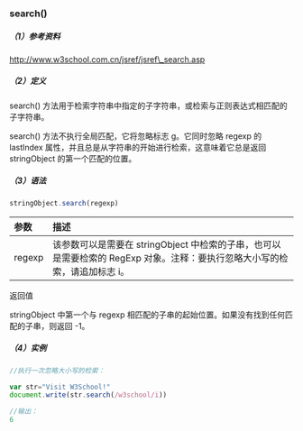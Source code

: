 ### search\(\)

##### （1）参考资料

http://www.w3school.com.cn/jsref/jsref\_search.asp

##### （2）定义

search\(\) 方法用于检索字符串中指定的子字符串，或检索与正则表达式相匹配的子字符串。

search\(\) 方法不执行全局匹配，它将忽略标志 g。它同时忽略 regexp 的 lastIndex 属性，并且总是从字符串的开始进行检索，这意味着它总是返回 stringObject 的第一个匹配的位置。

##### （3）语法

```js
stringObject.search(regexp)
```

| 参数 | 描述 |
| :--- | :--- |
| regexp | 该参数可以是需要在 stringObject 中检索的子串，也可以是需要检索的 RegExp 对象。注释：要执行忽略大小写的检索，请追加标志 i。 |

返回值

stringObject 中第一个与 regexp 相匹配的子串的起始位置。如果没有找到任何匹配的子串，则返回 -1。

##### （4）实例

```js
//执行一次忽略大小写的检索：

var str="Visit W3School!"
document.write(str.search(/w3school/i))

//输出：
6
```




